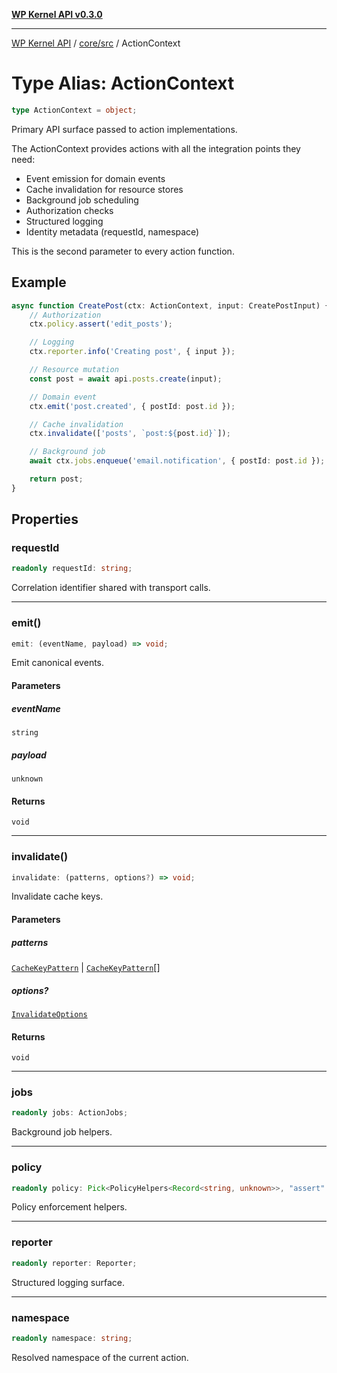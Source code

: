 [**WP Kernel API v0.3.0**](../../../README.md)

---

[WP Kernel API](../../../README.md) / [core/src](../README.md) / ActionContext

# Type Alias: ActionContext

```ts
type ActionContext = object;
```

Primary API surface passed to action implementations.

The ActionContext provides actions with all the integration points they need:

- Event emission for domain events
- Cache invalidation for resource stores
- Background job scheduling
- Authorization checks
- Structured logging
- Identity metadata (requestId, namespace)

This is the second parameter to every action function.

## Example

```typescript
async function CreatePost(ctx: ActionContext, input: CreatePostInput) {
	// Authorization
	ctx.policy.assert('edit_posts');

	// Logging
	ctx.reporter.info('Creating post', { input });

	// Resource mutation
	const post = await api.posts.create(input);

	// Domain event
	ctx.emit('post.created', { postId: post.id });

	// Cache invalidation
	ctx.invalidate(['posts', `post:${post.id}`]);

	// Background job
	await ctx.jobs.enqueue('email.notification', { postId: post.id });

	return post;
}
```

## Properties

### requestId

```ts
readonly requestId: string;
```

Correlation identifier shared with transport calls.

---

### emit()

```ts
emit: (eventName, payload) => void;
```

Emit canonical events.

#### Parameters

##### eventName

`string`

##### payload

`unknown`

#### Returns

`void`

---

### invalidate()

```ts
invalidate: (patterns, options?) => void;
```

Invalidate cache keys.

#### Parameters

##### patterns

[`CacheKeyPattern`](CacheKeyPattern.md) | [`CacheKeyPattern`](CacheKeyPattern.md)[]

##### options?

[`InvalidateOptions`](InvalidateOptions.md)

#### Returns

`void`

---

### jobs

```ts
readonly jobs: ActionJobs;
```

Background job helpers.

---

### policy

```ts
readonly policy: Pick<PolicyHelpers<Record<string, unknown>>, "assert" | "can">;
```

Policy enforcement helpers.

---

### reporter

```ts
readonly reporter: Reporter;
```

Structured logging surface.

---

### namespace

```ts
readonly namespace: string;
```

Resolved namespace of the current action.

